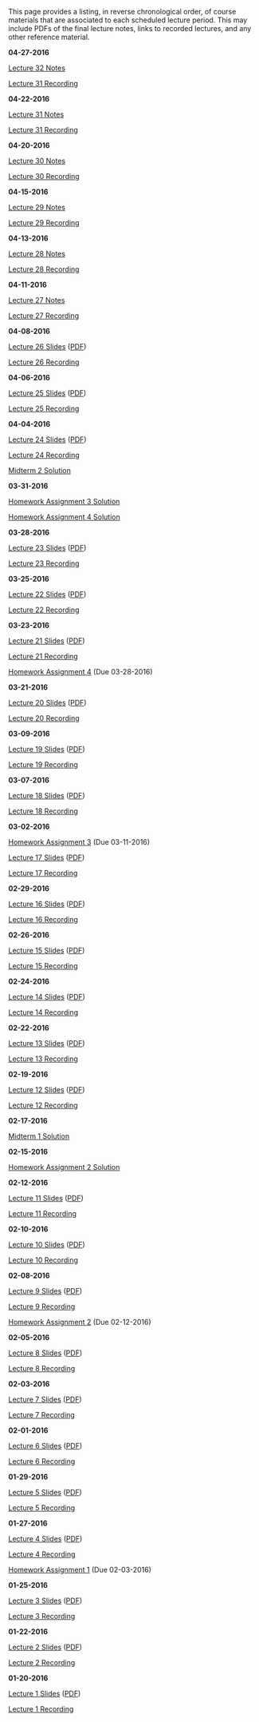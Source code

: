 <!--
.. title: Course Materials
.. slug: index
.. date: 2016-01-19 08:00:00 UTC-05:00
-->

This page provides a listing, in reverse chronological order, of course materials that are associated to each scheduled lecture period.  This may include PDFs of the final lecture notes, links to recorded lectures, and any other reference material.


**04-27-2016**

[Lecture 32 Notes](/files/04-27-2016.pdf)

<a href="//www.youtube.com/playlist?list=PL7Wioa6YOlZGU9bDaea1WqAsACZzggIhY" target="_blank">Lecture 31 Recording</a>


**04-22-2016**

[Lecture 31 Notes](/files/04-22-2016.pdf)

<a href="//www.youtube.com/playlist?list=PL7Wioa6YOlZFb4riMyCXc36C76yehM7mO" target="_blank">Lecture 31 Recording</a>


**04-20-2016**

[Lecture 30 Notes](/files/04-20-2016.pdf)

<a href="//www.youtube.com/playlist?list=PL7Wioa6YOlZF3Yst4GsYBf2sJEQsyRRpe" target="_blank">Lecture 30 Recording</a>


**04-15-2016**

[Lecture 29 Notes](/files/04-15-2016.pdf)

<a href="//www.youtube.com/playlist?list=PL7Wioa6YOlZHD0U14ole1Ng9Aru77BqVD" target="_blank">Lecture 29 Recording</a>


**04-13-2016**

[Lecture 28 Notes](/files/04-13-2016.pdf)

<a href="//www.youtube.com/playlist?list=PL7Wioa6YOlZGF9N2OwA9KcAIe_M583ELe" target="_blank">Lecture 28 Recording</a>


**04-11-2016**

[Lecture 27 Notes](/files/04-11-2016.pdf)

<a href="//www.youtube.com/playlist?list=PL7Wioa6YOlZGjAjsnTFez6f6GPMhN-EeP" target="_blank">Lecture 27 Recording</a>


**04-08-2016**

<a href="http://johnfoster.pge.utexas.edu/PGE334-ResGeomechanics/slides/Lecture26.slides.html" target="_blank">Lecture 26 Slides</a> (<a href="http://johnfoster.pge.utexas.edu/PGE334-ResGeomechanics/slides/Lecture26.slides.pdf" target="_blank">PDF</a>)

<a href="//www.youtube.com/playlist?list=PL7Wioa6YOlZFEIkL98ezbkoIwgg17j6gP" target="_blank">Lecture 26 Recording</a>


**04-06-2016**

<a href="http://johnfoster.pge.utexas.edu/PGE334-ResGeomechanics/slides/Lecture25.slides.html" target="_blank">Lecture 25 Slides</a> (<a href="http://johnfoster.pge.utexas.edu/PGE334-ResGeomechanics/slides/Lecture21.slides.pdf" target="_blank">PDF</a>)

<a href="//www.youtube.com/playlist?list=PL7Wioa6YOlZE94tDa6WHIeWNEmJlPamp4" target="_blank">Lecture 25 Recording</a>



**04-04-2016**

<a href="http://johnfoster.pge.utexas.edu/PGE334-ResGeomechanics/slides/Lecture24.slides.html" target="_blank">Lecture 24 Slides</a> (<a href="http://johnfoster.pge.utexas.edu/PGE334-ResGeomechanics/slides/Lecture21.slides.pdf" target="_blank">PDF</a>)

<a href="//www.youtube.com/playlist?list=PL7Wioa6YOlZE94tDa6WHIeWNEmJlPamp4" target="_blank">Lecture 24 Recording</a>

[Midterm 2 Solution](/files/midterm2_solution.pdf)



**03-31-2016**

<a href="http://nbviewer.ipython.org/github/johntfoster/PGE334-ResGeomechanics/blob/gh-pages/files/assignment3-2016_solution.ipynb" target="_blank">Homework Assignment 3 Solution</a>

<a href="http://nbviewer.ipython.org/github/johntfoster/PGE334-ResGeomechanics/blob/gh-pages/files/assignment4_solution.ipynb" target="_blank">Homework Assignment 4 Solution</a>


**03-28-2016**

<a href="http://johnfoster.pge.utexas.edu/PGE334-ResGeomechanics/slides/Lecture23.slides.html" target="_blank">Lecture 23 Slides</a> (<a href="http://johnfoster.pge.utexas.edu/PGE334-ResGeomechanics/slides/Lecture21.slides.pdf" target="_blank">PDF</a>)

<a href="//www.youtube.com/playlist?list=PL7Wioa6YOlZFJDGGA9bQVxx7zA9gih6cZ" target="_blank">Lecture 23 Recording</a>


**03-25-2016**

<a href="http://johnfoster.pge.utexas.edu/PGE334-ResGeomechanics/slides/Lecture22.slides.html" target="_blank">Lecture 22 Slides</a> (<a href="http://johnfoster.pge.utexas.edu/PGE334-ResGeomechanics/slides/Lecture21.slides.pdf" target="_blank">PDF</a>)

<a href="//www.youtube.com/playlist?list=PL7Wioa6YOlZG6oLS-f8atmoR0-lKgiEhu" target="_blank">Lecture 22 Recording</a>


**03-23-2016**

<a href="http://johnfoster.pge.utexas.edu/PGE334-ResGeomechanics/slides/Lecture21.slides.html" target="_blank">Lecture 21 Slides</a> (<a href="http://johnfoster.pge.utexas.edu/PGE334-ResGeomechanics/slides/Lecture21.slides.pdf" target="_blank">PDF</a>)

<a href="//www.youtube.com/playlist?list=PL7Wioa6YOlZGcFd7NY_iHh_-Tmiuzd3_V" target="_blank">Lecture 21 Recording</a>

[Homework Assignment 4](/files/assignment4.pdf) (Due 03-28-2016)


**03-21-2016**

<a href="http://johnfoster.pge.utexas.edu/PGE334-ResGeomechanics/slides/Lecture20.slides.html" target="_blank">Lecture 20 Slides</a> (<a href="http://johnfoster.pge.utexas.edu/PGE334-ResGeomechanics/slides/Lecture20.slides.pdf" target="_blank">PDF</a>)

<a href="//www.youtube.com/playlist?list=PL7Wioa6YOlZFfq4okMc6ITN3Hv4j4fWn7" target="_blank">Lecture 20 Recording</a>


**03-09-2016**

<a href="http://johnfoster.pge.utexas.edu/PGE334-ResGeomechanics/slides/Lecture19.slides.html" target="_blank">Lecture 19 Slides</a> (<a href="http://johnfoster.pge.utexas.edu/PGE334-ResGeomechanics/slides/Lecture19.slides.pdf" target="_blank">PDF</a>)

<a href="//www.youtube.com/playlist?list=PL7Wioa6YOlZEPtmiQXMA39znvp_Om5Sxr" target="_blank">Lecture 19 Recording</a>


**03-07-2016**

<a href="http://johnfoster.pge.utexas.edu/PGE334-ResGeomechanics/slides/Lecture18.slides.html" target="_blank">Lecture 18 Slides</a> (<a href="http://johnfoster.pge.utexas.edu/PGE334-ResGeomechanics/slides/Lecture18.slides.pdf" target="_blank">PDF</a>)

<a href="//www.youtube.com/playlist?list=PL7Wioa6YOlZF2d_LORKjRQV5ROGbHXpKN" target="_blank">Lecture 18 Recording</a>


**03-02-2016**

[Homework Assignment 3](/files/assignment3.pdf) (Due 03-11-2016)

<a href="http://johnfoster.pge.utexas.edu/PGE334-ResGeomechanics/slides/Lecture17.slides.html" target="_blank">Lecture 17 Slides</a> (<a href="http://johnfoster.pge.utexas.edu/PGE334-ResGeomechanics/slides/Lecture17.slides.pdf" target="_blank">PDF</a>)


<a href="//www.youtube.com/playlist?list=PL7Wioa6YOlZHmqfgCpIvRtHxvv4sRxYo8" target="_blank">Lecture 17 Recording</a>


**02-29-2016**

<a href="http://johnfoster.pge.utexas.edu/PGE334-ResGeomechanics/slides/Lecture16.slides.html" target="_blank">Lecture 16 Slides</a> (<a href="http://johnfoster.pge.utexas.edu/PGE334-ResGeomechanics/slides/Lecture16.slides.pdf" target="_blank">PDF</a>)


<a href="//www.youtube.com/playlist?list=PL7Wioa6YOlZETuEjsH_irUOWo5MVhRtdi" target="_blank">Lecture 16 Recording</a>


**02-26-2016**

<a href="http://johnfoster.pge.utexas.edu/PGE334-ResGeomechanics/slides/Lecture15.slides.html" target="_blank">Lecture 15 Slides</a> (<a href="http://johnfoster.pge.utexas.edu/PGE334-ResGeomechanics/slides/Lecture15.slides.pdf" target="_blank">PDF</a>)


<a href="//www.youtube.com/playlist?list=PL7Wioa6YOlZFxhnkMGlhMrQXbuZuLuqjj" target="_blank">Lecture 15 Recording</a>


**02-24-2016**

<a href="http://johnfoster.pge.utexas.edu/PGE334-ResGeomechanics/slides/Lecture14.slides.html" target="_blank">Lecture 14 Slides</a> (<a href="http://johnfoster.pge.utexas.edu/PGE334-ResGeomechanics/slides/Lecture14.slides.pdf" target="_blank">PDF</a>)


<a href="//www.youtube.com/playlist?list=PL7Wioa6YOlZFGsjkMIuVHUgFXxj35SciP" target="_blank">Lecture 14 Recording</a>


**02-22-2016**

<a href="http://johnfoster.pge.utexas.edu/PGE334-ResGeomechanics/slides/Lecture13.slides.html" target="_blank">Lecture 13 Slides</a> (<a href="http://johnfoster.pge.utexas.edu/PGE334-ResGeomechanics/slides/Lecture13.slides.pdf" target="_blank">PDF</a>)

<a href="//www.youtube.com/playlist?list=PL7Wioa6YOlZHRJb2uV-0-brrh1FJsigJn" target="_blank">Lecture 13 Recording</a>


**02-19-2016**

<a href="http://johnfoster.pge.utexas.edu/PGE334-ResGeomechanics/slides/Lecture12.slides.html" target="_blank">Lecture 12 Slides</a> (<a href="http://johnfoster.pge.utexas.edu/PGE334-ResGeomechanics/slides/Lecture12.slides.pdf" target="_blank">PDF</a>)

<a href="//www.youtube.com/playlist?list=PL7Wioa6YOlZEqaAnh-XOMxqjc949_zJM5" target="_blank">Lecture 12 Recording</a>


**02-17-2016**

[Midterm 1 Solution](/files/midterm1_solution.pdf)


**02-15-2016**

<a href="http://nbviewer.ipython.org/github/johntfoster/PGE334-ResGeomechanics/blob/gh-pages/files/assignment2_solution-2016.ipynb" target="_blank">Homework Assignment 2 Solution</a>

**02-12-2016**

<a href="http://johnfoster.pge.utexas.edu/PGE334-ResGeomechanics/slides/Lecture11.slides.html" target="_blank">Lecture 11 Slides</a> (<a href="http://johnfoster.pge.utexas.edu/PGE334-ResGeomechanics/slides/Lecture11.slides.pdf" target="_blank">PDF</a>)

<a href="//www.youtube.com/playlist?list=PL7Wioa6YOlZG0gu2w7eZSCaRpqC9hWz1F" target="_blank">Lecture 11 Recording</a>


**02-10-2016**

<a href="http://johnfoster.pge.utexas.edu/PGE334-ResGeomechanics/slides/Lecture10.slides.html" target="_blank">Lecture 10 Slides</a> (<a href="http://johnfoster.pge.utexas.edu/PGE334-ResGeomechanics/slides/Lecture10.slides.pdf" target="_blank">PDF</a>)

<a href="//www.youtube.com/playlist?list=PL7Wioa6YOlZHtw7pZbwTWrg17TbxueXn6" target="_blank">Lecture 10 Recording</a>


**02-08-2016**

<a href="http://johnfoster.pge.utexas.edu/PGE334-ResGeomechanics/slides/Lecture9.slides.html" target="_blank">Lecture 9 Slides</a> (<a href="http://johnfoster.pge.utexas.edu/PGE334-ResGeomechanics/slides/Lecture9.slides.pdf" target="_blank">PDF</a>)

<a href="//www.youtube.com/playlist?list=PL7Wioa6YOlZEwlU1_gkZFyvcasVsCkOnn" target="_blank">Lecture 9 Recording</a>

[Homework Assignment 2](/files/assignment2.pdf) (Due 02-12-2016)


**02-05-2016**

<a href="http://johnfoster.pge.utexas.edu/PGE334-ResGeomechanics/slides/Lecture8.slides.html" target="_blank">Lecture 8 Slides</a> (<a href="http://johnfoster.pge.utexas.edu/PGE334-ResGeomechanics/slides/Lecture8.slides.pdf" target="_blank">PDF</a>)

<a href="https://www.youtube.com/playlist?list=PL7Wioa6YOlZFZ3ehlNfCyGIFqIjV1wkVc" target="_blank">Lecture 8 Recording</a>


**02-03-2016**

<a href="http://johnfoster.pge.utexas.edu/PGE334-ResGeomechanics/slides/Lecture7.slides.html" target="_blank">Lecture 7 Slides</a> (<a href="http://johnfoster.pge.utexas.edu/PGE334-ResGeomechanics/slides/Lecture7.slides.pdf" target="_blank">PDF</a>)

<a href="//www.youtube.com/playlist?list=PL7Wioa6YOlZG-vzezJLn5Sde5uEJBxaU1" target="_blank">Lecture 7 Recording</a>


**02-01-2016**

<a href="http://johnfoster.pge.utexas.edu/PGE334-ResGeomechanics/slides/Lecture6.slides.html" target="_blank">Lecture 6 Slides</a> (<a href="http://johnfoster.pge.utexas.edu/PGE334-ResGeomechanics/slides/Lecture6.slides.pdf" target="_blank">PDF</a>)

<a href="//www.youtube.com/playlist?list=PL7Wioa6YOlZFrsj--pS7fQoADFkY1HPB4" target="_blank">Lecture 6 Recording</a>


**01-29-2016**

<a href="http://johnfoster.pge.utexas.edu/PGE334-ResGeomechanics/slides/Lecture5.slides.html" target="_blank">Lecture 5 Slides</a> (<a href="http://johnfoster.pge.utexas.edu/PGE334-ResGeomechanics/slides/Lecture5.slides.pdf" target="_blank">PDF</a>)

<a href="//www.youtube.com/playlist?list=PL7Wioa6YOlZHU3GUSleprhUhylyBXu4JF" target="_blank">Lecture 5 Recording</a>


**01-27-2016**

<a href="http://johnfoster.pge.utexas.edu/PGE334-ResGeomechanics/slides/Lecture4.slides.html" target="_blank">Lecture 4 Slides</a> (<a href="http://johnfoster.pge.utexas.edu/PGE334-ResGeomechanics/slides/Lecture4.slides.pdf" target="_blank">PDF</a>)

<a href="//www.youtube.com/playlist?list=PL7Wioa6YOlZFqyUP1AsGgmQWnmO4rmY_9" target="_blank">Lecture 4 Recording</a>

[Homework Assignment 1](/files/assignment1.pdf) (Due 02-03-2016)


**01-25-2016**

<a href="http://johnfoster.pge.utexas.edu/PGE334-ResGeomechanics/slides/Lecture3.slides.html" target="_blank">Lecture 3 Slides</a> (<a href="http://johnfoster.pge.utexas.edu/PGE334-ResGeomechanics/slides/Lecture3.slides.pdf" target="_blank">PDF</a>)

<a href="//www.youtube.com/playlist?list=PL7Wioa6YOlZFh8La5v8SvALgejmbBxbQ0" target="_blank">Lecture 3 Recording</a>


**01-22-2016**

<a href="http://johnfoster.pge.utexas.edu/PGE334-ResGeomechanics/slides/Lecture2.slides.html" target="_blank">Lecture 2 Slides</a> (<a href="http://johnfoster.pge.utexas.edu/PGE334-ResGeomechanics/slides/Lecture2.slides.pdf" target="_blank">PDF</a>)

<a href="//www.youtube.com/playlist?list=PL7Wioa6YOlZFFFuzx-6dPdvlcCTLtLbic" target="_blank">Lecture 2 Recording</a>


**01-20-2016**

<a href="http://johnfoster.pge.utexas.edu/PGE334-ResGeomechanics/slides/Lecture1.slides.html" target="_blank">Lecture 1 Slides</a> (<a href="http://johnfoster.pge.utexas.edu/PGE334-ResGeomechanics/slides/Lecture1.slides.pdf" target="_blank">PDF</a>)

<a href="//www.youtube.com/playlist?list=PL7Wioa6YOlZF05d7Dp8ZkvWe4ENV8r7Ky" target="_blank">Lecture 1 Recording</a>



<!--

**05-19-2015**

<a href="http://johnfoster.pge.utexas.edu/PGE334-ResGeomechanics/files/final_solution.pdf" target="_blank">Final Solution</a>


**05-07-2015**

<a href="http://johnfoster.pge.utexas.edu/PGE334-ResGeomechanics/files/05-07-2015.pdf" target="_blank">PDF Notes</a>

<a href="//www.youtube.com/playlist?list=PL7Wioa6YOlZHQA_g9Oz2ItCF1vLzhlAOz" target="_blank">Lecture 21 Recording</a>


**05-05-2015**

<a href="http://johnfoster.pge.utexas.edu/PGE334-ResGeomechanics/slides/Lecture21.slides.html" target="_blank">Lecture 21 Slides</a>

<a href="http://johnfoster.pge.utexas.edu/PGE334-ResGeomechanics/files/05-05-2015.pdf" target="_blank">PDF Notes on Energy Release Rate</a>

<a href="//www.youtube.com/playlist?list=PL7Wioa6YOlZG0r5890tUjwFoLNoThLNNa" target="_blank">Lecture 21 Recording</a>


**04-28-2015**

<a href="http://johnfoster.pge.utexas.edu/PGE334-ResGeomechanics/slides/Lecture20.slides.html" target="_blank">Lecture 20 Slides</a>

Video Recording Corrupted


**04-23-2015**

<a href="http://johnfoster.pge.utexas.edu/PGE334-ResGeomechanics/slides/Lecture19.slides.html" target="_blank">Lecture 19 Slides</a>

<a href="//www.youtube.com/playlist?list=PL7Wioa6YOlZFQ6yfGCYXtxy_st43pptDq" target="_blank">Lecture 19 Recording</a>


**04-21-2015**

<a href="http://johnfoster.pge.utexas.edu/PGE334-ResGeomechanics/slides/Lecture18.slides.html" target="_blank">Lecture 18 Slides</a>

<a href="//www.youtube.com/playlist?list=PL7Wioa6YOlZGxlGWAMyQeRihVmiBFQLlD" target="_blank">Lecture 18 Recording</a>


**04-14-2015**

[Midterm 2 Solution](/files/midterm2_solution.pdf)


**04-13-2015**

<a href="http://nbviewer.ipython.org/github/johntfoster/PGE334-ResGeomechanics/blob/gh-pages/files/assignment4_solution.ipynb" target="_blank">Homework Assignment 4 Solution</a>


**04-09-2015**

<a href="http://johnfoster.pge.utexas.edu/PGE334-ResGeomechanics/slides/Lecture17.slides.html" target="_blank">Lecture 17 Slides</a>

<a href="//www.youtube.com/playlist?list=PL7Wioa6YOlZGCHfibXx_qiMpXg9Lzkbqh" target="_blank">Lecture 17 Recording</a>


**04-07-2015**

<a href="http://johnfoster.pge.utexas.edu/PGE334-ResGeomechanics/slides/Lecture16.slides.html" target="_blank">Lecture 16 Slides</a>

<a href="//www.youtube.com/playlist?list=PL7Wioa6YOlZFocGYcVA0XRuDLTWDlGDiB" target="_blank">Lecture 16 Recording</a>


**04-06-2015**

<a href="http://nbviewer.ipython.org/github/johntfoster/PGE334-ResGeomechanics/blob/gh-pages/files/assignment3_solution.ipynb" target="_blank">Homework Assignment 3 Solution</a>


**04-03-2015**

[Homework Assignment 4](/files/assignment4.pdf)


**03-31-2015**

<a href="http://johnfoster.pge.utexas.edu/PGE334-ResGeomechanics/slides/Lecture15.slides.html" target="_blank">Lecture 15 Slides</a>

<a href="//www.youtube.com/playlist?list=PL7Wioa6YOlZFXy12UPea41YyplbKwoyCj" target="_blank">Lecture 15 Recording</a>


**03-26-2015**

<a href="http://johnfoster.pge.utexas.edu/PGE334-ResGeomechanics/slides/Lecture14.slides.html" target="_blank">Lecture 14 Slides</a>

<a href="//www.youtube.com/playlist?list=PL7Wioa6YOlZFsNRwZDRE18_nCgEh4qeh6" target="_blank">Lecture 14 Recording</a>


**03-24-2015**

<a href="http://johnfoster.pge.utexas.edu/PGE334-ResGeomechanics/slides/Lecture13.slides.html" target="_blank">Lecture 13 Slides</a>

<a href="//www.youtube.com/playlist?list=PL7Wioa6YOlZHdNbr-qZ4pAzz5QLbY8-7v" target="_blank">Lecture 13 Recording</a>

[Homework Assignment 3](/files/assignment3.pdf)



**03-12-2015**

<a href="http://johnfoster.pge.utexas.edu/PGE334-ResGeomechanics/slides/Lecture12.slides.html" target="_blank">Lecture 12 Slides</a>

<a href="//www.youtube.com/playlist?list=PL7Wioa6YOlZE_9YlnR5yrulcHmJtNVnPT" target="_blank">Lecture 12 Recording</a>


**03-10-2015**

<a href="http://johnfoster.pge.utexas.edu/PGE334-ResGeomechanics/slides/Lecture11.slides.html" target="_blank">Lecture 11 Slides</a>

<a href="//www.youtube.com/playlist?list=PL7Wioa6YOlZG-DogqiLIidH5A_aTmbABm" target="_blank">Lecture 11 Recording</a>


**03-03-2015**

<a href="http://johnfoster.pge.utexas.edu/PGE334-ResGeomechanics/slides/Lecture10.slides.html" target="_blank">Lecture 10 Slides</a>

<a href="//www.youtube.com/playlist?list=PL7Wioa6YOlZH8nwRRKfnWFhiYPXx8QxEk" target="_blank">Lecture 10 Recording</a>


**02-26-2015**

<a href="http://johnfoster.pge.utexas.edu/PGE334-ResGeomechanics/slides/Lecture9.slides.html" target="_blank">Lecture 9 Slides</a>

<a href="//www.youtube.com/playlist?list=PL7Wioa6YOlZG3VKryQMTzcVJy-BqScfZZ" target="_blank">Lecture 9 Recording</a>


**2-19-2015**

[Midterm 1 Solution](/files/midterm1_solution.pdf)



**02-17-2015**

<a href="http://johnfoster.pge.utexas.edu/PGE334-ResGeomechanics/slides/Lecture8.slides.html" target="_blank">Lecture 8 Slides</a>

<a href="//www.youtube.com/playlist?list=PL7Wioa6YOlZHR77iL2OnB5T_ohSLkYPxx" target="_blank">Lecture 8 Recording</a>

<a href="http://nbviewer.ipython.org/github/johntfoster/PGE334-ResGeomechanics/blob/gh-pages/files/assignment2_solution.ipynb" target="_blank">Homework Assignment 2 Solution</a>


**02-12-2015**

<a href="http://johnfoster.pge.utexas.edu/PGE334-ResGeomechanics/slides/Lecture7.slides.html" target="_blank">Lecture 7 Slides</a>

<a href="//www.youtube.com/playlist?list=PL7Wioa6YOlZEYG_sqiRi-RLBu8-PFHlDW" target="_blank">Lecture 7 Recording</a> 

<a href="http://nbviewer.ipython.org/github/johntfoster/PGE334-ResGeomechanics/blob/gh-pages/files/wellbore_stress_example.ipynb" target="_blank">Well bore Stress Resolution Example Code</a>


**02-10-2015**

<a href="http://johnfoster.pge.utexas.edu/PGE334-ResGeomechanics/slides/Lecture6.slides.html" target="_blank">Lecture 6 Slides</a>

<a href="//www.youtube.com/playlist?list=PL7Wioa6YOlZHJlsXr8buNYEy9SpS3HmQ-" target="_blank">Lecture 6 Recording</a> 

[Homework Assignment 2](/files/assignment2.pdf)



**02-09-2015**

[Lab 1 Instructions](/files/lab1_UCS.pdf)

[Labview Instructions](/files/Labview_Instructions.docx)


**02-05-2015**

<a href="http://johnfoster.pge.utexas.edu/PGE334-ResGeomechanics/slides/Lecture5.slides.html" target="_blank">Lecture 5 Slides</a>

<a href="//www.youtube.com/playlist?list=PL7Wioa6YOlZGQ_M3ct3w4Ct0rOSCVZKxV" target="_blank">Lecture 5 Recording</a> 


**02-03-2015**

<a href="http://johnfoster.pge.utexas.edu/PGE334-ResGeomechanics/slides/Lecture4.slides.html" target="_blank">Lecture 4 Slides</a>

<a href="//www.youtube.com/playlist?list=PL7Wioa6YOlZFO96Bk93EUzk6eecynnNgL" target="_blank">Lecture 4 Recording</a> 


**01-27-2015**

<a href="http://johnfoster.pge.utexas.edu/PGE334-ResGeomechanics/slides/Lecture3.slides.html" target="_blank">Lecture 3 Slides</a>

<a href="//www.youtube.com/playlist?list=PL7Wioa6YOlZHYBHF8bxlenY0oh3suC34a" target="_blank">Lecture 3 Recording</a> 

[Homework Assignment 1](/files/assignment1.pdf)



**01-22-2015**

<a href="http://johnfoster.pge.utexas.edu/PGE334-ResGeomechanics/slides/Lecture2.slides.html" target="_blank">Lecture 2 Slides</a>

<a href="//www.youtube.com/playlist?list=PL7Wioa6YOlZGFFfLZe5-CYaybcUg4qmKc" target="_blank">Lecture 2 Recording</a>


**01-20-2015**

<a href="http://johnfoster.pge.utexas.edu/PGE334-ResGeomechanics/slides/Lecture1.slides.html" target="_blank">Lecture 1 Slides</a>

<a href="//www.youtube.com/playlist?list=PL7Wioa6YOlZGDlRCw8Dl42y6wAY6DiYZa" target="_blank">Lecture 1 Recording</a>

 -->
